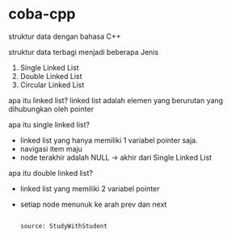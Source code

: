 # coba-cpp
struktur data dengan bahasa C++

struktur data terbagi menjadi beberapa Jenis
  1. Single Linked List
  2. Double Linked List
  3. Circular Linked List

apa itu linked list?
  linked list adalah elemen yang berurutan yang dihubungkan oleh pointer

apa itu single linked list?
  * linked list yang hanya memiliki 1 variabel pointer saja.
  * navigasi item maju
  * node terakhir adalah NULL -> akhir dari Single Linked List

apa itu double linked list?
  * linked list yang memiliki 2 variabel pointer
  * setiap node menunuk ke arah prev dan next



                                                                                                                            
                                                                                                                              source: StudyWithStudent
